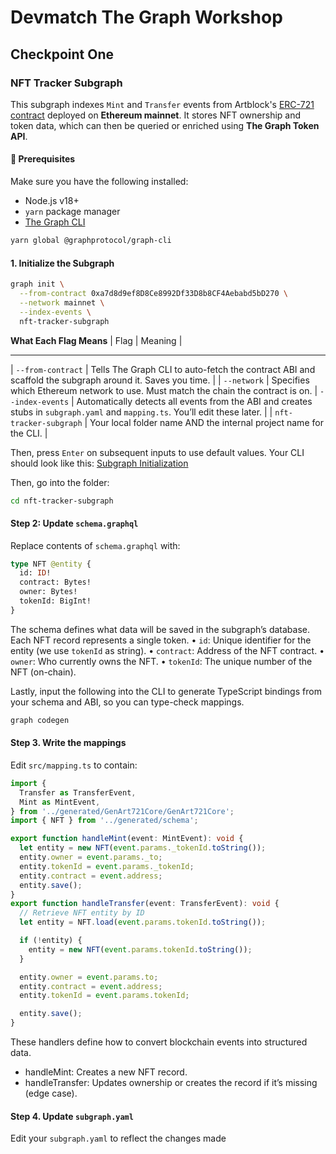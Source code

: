 # Devmatch The Graph Workshop

## Checkpoint One

### NFT Tracker Subgraph

This subgraph indexes `Mint` and `Transfer` events from Artblock's [ERC-721 contract](https://etherscan.io/address/0xa7d8d9ef8D8Ce8992Df33D8b8CF4Aebabd5bD270) deployed on **Ethereum mainnet**. It stores NFT ownership and token data, which can then be queried or enriched using **The Graph Token API**.

#### 🚀 Prerequisites

Make sure you have the following installed:

- Node.js v18+
- `yarn` package manager
- [The Graph CLI](https://thegraph.com/docs/en/developing/quick-start/#installing-the-graph-cli)

```bash
yarn global @graphprotocol/graph-cli
```

#### 1. Initialize the Subgraph

```bash
graph init \
  --from-contract 0xa7d8d9ef8D8Ce8992Df33D8b8CF4Aebabd5bD270 \
  --network mainnet \
  --index-events \
  nft-tracker-subgraph
```

**What Each Flag Means**
| Flag | Meaning |

---

| `--from-contract` | Tells The Graph CLI to auto-fetch the contract ABI and scaffold the subgraph around it. Saves you time. |
| `--network` | Specifies which Ethereum network to use. Must match the chain the contract is on.
| `--index-events` | Automatically detects all events from the ABI and creates stubs in `subgraph.yaml` and `mapping.ts`. You’ll edit these later. |
| `nft-tracker-subgraph` | Your local folder name AND the internal project name for the CLI. |

Then, press `Enter` on subsequent inputs to use default values. Your CLI should look like this:
[Subgraph Initialization](/readme-images/subgraph-initialization.png)

Then, go into the folder:

```bash
cd nft-tracker-subgraph
```

#### Step 2: Update `schema.graphql`

Replace contents of `schema.graphql` with:

```graphql
type NFT @entity {
  id: ID!
  contract: Bytes!
  owner: Bytes!
  tokenId: BigInt!
}
```

The schema defines what data will be saved in the subgraph’s database.
Each NFT record represents a single token.
• `id`: Unique identifier for the entity (we use `tokenId` as string).
• `contract`: Address of the NFT contract.
• `owner`: Who currently owns the NFT.
• `tokenId`: The unique number of the NFT (on-chain).

Lastly, input the following into the CLI to generate TypeScript bindings from your schema and ABI, so you can type-check mappings.

```bash
graph codegen
```

#### Step 3. Write the mappings

Edit `src/mapping.ts` to contain:

```typescript
import {
  Transfer as TransferEvent,
  Mint as MintEvent,
} from '../generated/GenArt721Core/GenArt721Core';
import { NFT } from '../generated/schema';

export function handleMint(event: MintEvent): void {
  let entity = new NFT(event.params._tokenId.toString());
  entity.owner = event.params._to;
  entity.tokenId = event.params._tokenId;
  entity.contract = event.address;
  entity.save();
}
export function handleTransfer(event: TransferEvent): void {
  // Retrieve NFT entity by ID
  let entity = NFT.load(event.params.tokenId.toString());

  if (!entity) {
    entity = new NFT(event.params.tokenId.toString());
  }

  entity.owner = event.params.to;
  entity.contract = event.address;
  entity.tokenId = event.params.tokenId;

  entity.save();
}
```

These handlers define how to convert blockchain events into structured data.

- handleMint: Creates a new NFT record.
- handleTransfer: Updates ownership or creates the record if it’s missing (edge case).

#### Step 4. Update `subgraph.yaml`

Edit your `subgraph.yaml` to reflect the changes made
